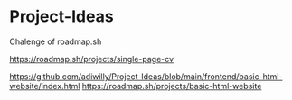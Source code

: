 # Project-Ideas
Chalenge of roadmap.sh

https://roadmap.sh/projects/single-page-cv

https://github.com/adiwilly/Project-Ideas/blob/main/frontend/basic-html-website/index.html
https://roadmap.sh/projects/basic-html-website
